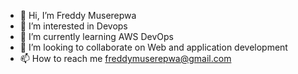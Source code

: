 - 👋 Hi, I’m Freddy Muserepwa
- 👀 I’m interested in Devops
- 🌱 I’m currently learning AWS DevOps 
- 💞️ I’m looking to collaborate on Web and application development
- 📫 How to reach me freddymuserepwa@gmail.com

<!---
Freda252/Freda252 is a ✨ special ✨ repository because its `README.md` (this file) appears on your GitHub profile.
You can click the Preview link to take a look at your changes.
--->
